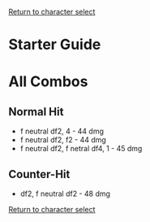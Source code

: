 [Return to character select](./index.md)  

# Starter Guide

# All Combos  

## Normal Hit  

- f neutral df2, 4 - 44 dmg
- f neutral df2, f2 - 44 dmg
- f neutral df2, f netral df4, 1 - 45 dmg

## Counter-Hit

- df2, f neutral df2 - 48 dmg

[Return to character select](./index.md)
